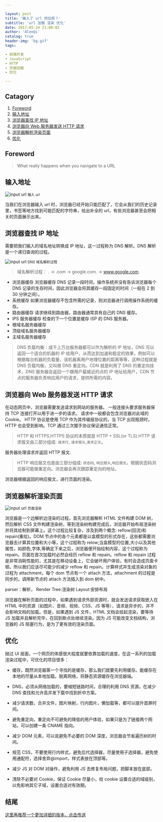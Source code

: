 ```yaml
---

layout: post
title: '输入了 url 然后呢？'
subtitle: 'url 加载 渲染 优化'
date: 2017-05-24 21:08:02
author: 'AlenQi'
catalog: true
header-img: 'bg.gif'
tags:

- 前端开发
- JavaScript
- HTTP
- 页面加载
- 优化

---
```


## Catagory

1. [Foreword](#Foreword)
2. [输入地址](#输入地址)
3. [浏览器查找 IP 地址](#浏览器查找IP地址)
4. [浏览器向 Web 服务器发送 HTTP 请求](#浏览器向Web服务器发送HTTP请求)
5. [浏览器解析渲染页面](#浏览器解析渲染页面)
6. [优化](#优化)

## Foreword

> What really happens when you navigate to a URL

## 输入地址

![input url](1.jpeg)
<small class="img-hint">输入 url</small>

当我们在浏览器输入 url 时，浏览器已经开始只能匹配了，它会从我们的历史记录里，书签等地方找到可能匹配的字符串，给出补全的 url，有些浏览器甚至会把相关的页面展示出来。

## 浏览器查找 IP 地址

需要把我们输入的域名地址转换成 IP 地址，这一过程称为 DNS 解析。DNS 解析是一个递归查询的过程。

![input url](2.gif)
<small class="img-hint">DNS 域名解析过程</small>

> 域名解析过程： . -> .com -> google.com. -> www.google.com.

- 浏览器缓存
  浏览器缓存 DNS 记录一段时间，操作系统并没有告诉浏览器每个 DNS 记录的生存时间，因此浏览器会将其缓存一段固定的时间（一般在 2 到 30 分钟之间）。
- 系统缓存
  如果浏览器缓存不包含所需的记录，则浏览器进行调用操作系统的缓存。
- 路由器缓存
  请求继续到路由器，路由器通常具有自己的 DNS 缓存。
- IPS 服务器缓存
  检查的下一个位置是缓存 ISP 的 DNS 服务器。
- 根域名服务器缓存
- 顶级域名服务器缓存
- 主域名服务器缓存

> DNS 负载均衡：成千上万台服务器都可以作为解析的 IP 地址，DNS 可以返回一个适合的机器的 IP 给用户，从而达到加速和稳定的效果，例如可以根据每台机器的负载量，该机器离用户地理位置的距离等等，这种过程就是 DNS 负载均衡，又叫做 DNS 重定向。CDN 就是利用了 DNS 的重定向技术，DNS 服务器会返回一个跟用户最接近的点的 IP 地址给用户，CDN 节点的服务器负责响应用户的请求，提供所需的内容。

## 浏览器向 Web 服务器发送 HTTP 请求

在动态网页中，浏览器需要发送请求到网站的服务器。
一般连接头要求服务器保持 TCP 连接打开以用于进一步的请求。
请求中一般都会包含浏览器对此域的 Cookie。
HTTP 协议是使用 TCP 作为其传输层协议的，当 TCP 出现瓶颈时，HTTP 也会受到影响。TCP 通过三次握手协议保证通信正常。

> HTTP 和 HTTPS,HTTPS 协议的本质就是 HTTP + SSL(or TLS).HTTP 请求报文由三部分组成: `请求行`, `请求报头`,`请求正文`。

服务器处理请求并返回 HTTP 报文.

> HTTP 响应报文也是由三部分组成: `状态码`, `响应报头`,`响应报文`。根据状态码浏览器可能做重定向。浏览器会再次跟踪重定向的地址。

浏览器根据返回的响应报文，进行页面的渲染。

## 浏览器解析渲染页面

![input url](3.png)
<small class="img-hint">页面渲染</small>

浏览器是一个边解析边渲染的过程。首先浏览器解析 HTML 文件构建 DOM 树，然后解析 CSS 文件构建渲染树，等到渲染树构建完成后，浏览器开始布局渲染树并将其绘制到屏幕上。这个过程比较复杂，涉及到两个概念: reflow(回流)和 repain(重绘)。DOM 节点中的各个元素都是以盒模型的形式存在，这些都需要浏览器去计算其位置和大小等，这个过程称为 relow;当盒模型的位置,大小以及其他属性，如颜色,字体,等确定下来之后，浏览器便开始绘制内容，这个过程称为 repain。页面在首次加载时必然会经历 reflow 和 repain。reflow 和 repain 过程是非常消耗性能的，尤其是在移动设备上，它会破坏用户体验，有时会造成页面卡顿。所以我们应该尽可能少的减少 reflow 和 repain。计算样式并生成渲染对象的过程为 attachment，每个 dom 节点有一个 attach 方法，attachment 的过程是同步的，调用新节点的 attach 方法插入到 dom 树中。

parser：解析， Render Tree:渲染树 Layout:安排布局

浏览器在解析页面的过程中，如果遇到请求外部资源时，就会发送请求获取嵌入在 HTML 中的资源（如图片、音频、视频、CSS、JS 等等），请求是异步的，并不会影响文档的加载。但是，如果遇到 JS 文件，HTML 文档会挂起渲染，要等待 JS 加载并且解析完毕，在回到断点处继续渲染。因为 JS 可能改变文档结构，浏览器的 JS 阻塞行为，是为了更有效的渲染页面。

## 优化

抛过 UI 层面，一个网页的体感很大程度就要依靠加载的速度，在这一系列的加载渲染过程中，可优化的项目很多：

- 缓存，既然浏览器第一个寻找的是缓存，那么我们就要先利用缓存。能缓存在本地的尽量从本地加载。脱离网络，将静态资源缓存在浏览器端。

- DNS，必须从网络加载的，要缩短链路时间，合理的利用 DNS 资源。在减少 DNS 查找和允许高并发下载中找到折中方案。

- 减少请求数，合并文件，图片映射，行内图片，懒加载等，都可以提升首屏时间。

- 避免重定向，重定向不可避免的降低的用户体验，如果只是为了链接两个网站，可以创建一条 CNAME 指向。

- 减少 DOM 元素，可以说避免不必要的 DOM 深度，浏览器会节省遍历树的时间。

- 规范 CSS，不要使用行内样式，避免后代选择器，尽量使用子选择器，避免使用通配符，选择<link>舍弃@import，样式表放在顶部等。

- 减少 JS 对 DOM 对操作，避免利用 JS 去修复布局问题，把脚本放在底部。

- 清除不必要对 Cookie，保证 Cookie 尽量小，给 cookie 设置合适的域级别，以免影响其它子域，设置合适对有效期。

## 结尾

[这里再推荐一个更加详细的版本，点击传送](https://github.com/AlenQi/what-happens-when)
